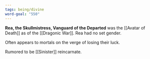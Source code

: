 ```yaml
---
tags: being/divine
word-goal: "550"
---
```


**Rea, the Skullmistress, Vanguard of the Departed** was the [[Avatar of Death]] as of the [[Dragonic War]]. Rea had no set gender.

Often appears to mortals on the verge of losing their luck.

Rumored to be [[Sinister]] reincarnate.